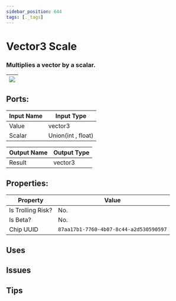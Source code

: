 ```yaml
---
sidebar_position: 644
tags: [._tags]
---
```


# Vector3 Scale


### Multiplies a vector by a scalar.

| ![](https://images-ext-2.discordapp.net/external/MPmIaQzlEPmgGWlgi-WxBBXt0Bjv_zWPkg1y1f_sy3s/https/www.recroomcircuits.com/image/circuit/absolute-value?width=206&height=108) |
|-----|

## Ports:

| Input Name | Input Type |
|-----------|-----------|
| Value | vector3 |
| Scalar | Union(int , float) |

| Output Name | Output Type |
|-----------|-----------|
| Result | vector3 |

## Properties:

| Property  | Value |
|-------------------|-----------|
| Is Trolling Risk? | No. |
| Is Beta? | No. |
| Chip UUID | `87aa17b1-7760-4b07-8c44-a2d530590597` |

## Uses

## Issues

## Tips